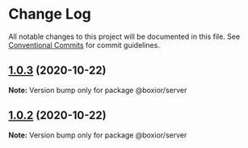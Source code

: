 # Change Log

All notable changes to this project will be documented in this file.
See [Conventional Commits](https://conventionalcommits.org) for commit guidelines.

## [1.0.3](https://github.com/boxior/lerna-learn/compare/v1.0.2...v1.0.3) (2020-10-22)

**Note:** Version bump only for package @boxior/server





## [1.0.2](https://github.com/boxior/lerna-learn/compare/v1.0.1...v1.0.2) (2020-10-22)

**Note:** Version bump only for package @boxior/server
